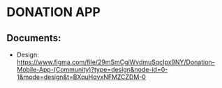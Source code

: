 # DONATION APP

## Documents:
- Design: https://www.figma.com/file/29mSmCgiWvdmuSqcIpx9NY/Donation-Mobile-App-(Community)?type=design&node-id=0-1&mode=design&t=BXquHqyxNFMZCZDM-0